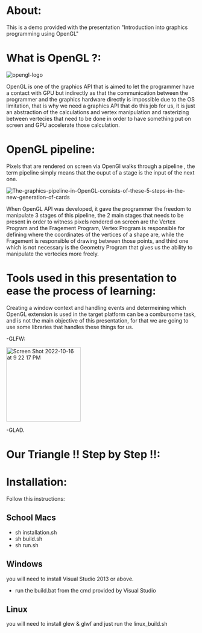 # About:
This is a demo provided with the presentation "Introduction into graphics programming using OpenGL"

# What is OpenGL ?:

![opengl-logo](https://user-images.githubusercontent.com/54768823/196055990-85a49460-b865-4acd-8783-39d67f4d790d.png)

OpenGL is one of the graphics API that is aimed to let the programmer have a contact with GPU but indirectly as that the communication between the programmer and the graphics hardware directly is impossible due to the OS limitation, that is why we need a graphics API that do this job for us, it is just an abstraction of the calculations and vertex manipulation and rasterizing between vertecies that need to be done in order to have something put on screen and GPU accelerate those calculation.

# OpenGL pipeline:

Pixels that are rendered on screen via OpenGl walks through a pipeline , the term pipeline simply means that the ouput of a stage is the input of the next one.

![The-graphics-pipeline-in-OpenGL-consists-of-these-5-steps-in-the-new-generation-of-cards](https://user-images.githubusercontent.com/54768823/196056113-cb7d6c20-2863-4f1c-b4fe-0579905daeac.png)

When OpenGL API was developed, it gave the programmer the freedom to manipulate 3 stages of this pipeline, the 2 main stages that needs to be present in order to witness pixels rendered on screen are the Vertex Program and the Fragement Program, Vertex Program is responsible for defining where the coordinates of the vertices of a shape are, while the Fragement is responsible of drawing between those points, and third one which is not necessary is the Geometry Program that gives us the ability to manipulate the vertecies more freely.


# Tools used in this presentation to ease the process of learning:

Creating a window context and handling events and determeining which OpenGL extension is used in the target platform can be a combursome task, and is not the main objective of this presentation, for that we are going to use some libraries that handles these things for us.

-GLFW:

<img width="197" alt="Screen Shot 2022-10-16 at 9 22 17 PM" src="https://user-images.githubusercontent.com/54768823/196056442-a96db558-7812-4670-8f3f-aa4b1ffdab9a.png">

-GLAD.


# Our Triangle !! Step by Step !!:

# Installation:

Follow this instructions:

## School Macs

- sh installation.sh
- sh build.sh
- sh run.sh

## Windows
you will need to install Visual Studio 2013 or above.

- run the build.bat from the cmd provided by Visual Studio

## Linux

you will need to install glew & glwf
and just run the linux_build.sh




